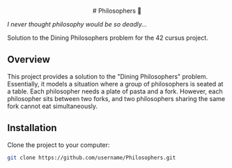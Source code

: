 <p align="center">
 # Philosophers 🍴
</p>


*I never thought philosophy would be so deadly...*

Solution to the Dining Philosophers problem for the 42 cursus project.

## Overview

This project provides a solution to the "Dining Philosophers" problem. Essentially, it models a situation where a group of philosophers is seated at a table. Each philosopher needs a plate of pasta and a fork. However, each philosopher sits between two forks, and two philosophers sharing the same fork cannot eat simultaneously.

## Installation

Clone the project to your computer:

```bash
git clone https://github.com/username/Philosophers.git

